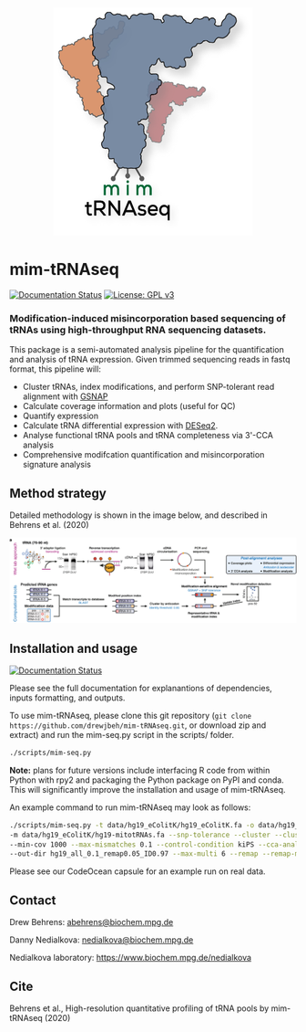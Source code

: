 <p align="center">
	<img src="docs/img/logo2.png" width="350" height="400">
</p>

# mim-tRNAseq
[![Documentation Status](https://readthedocs.org/projects/mim-trnaseq/badge/?version=latest)](https://mim-trnaseq.readthedocs.io/en/latest/?badge=latest)
[![License: GPL v3](https://img.shields.io/badge/License-GPLv3-blue.svg)](https://www.gnu.org/licenses/gpl-3.0)
### Modification-induced misincorporation based sequencing of tRNAs using high-throughput RNA sequencing datasets.

This package is a semi-automated analysis pipeline for the quantification and analysis of tRNA expression. Given trimmed sequencing reads in fastq format, this pipeline will:
* Cluster tRNAs, index modifications, and perform SNP-tolerant read alignment with [GSNAP](http://research-pub.gene.com/gmap/)
* Calculate coverage information and plots (useful for QC)
* Quantify expression
* Calculate tRNA differential expression with [DESeq2](https://bioconductor.org/packages/release/bioc/html/DESeq2.html).
* Analyse functional tRNA pools and tRNA completeness via 3'-CCA analysis
* Comprehensive modifcation quantification and misincorporation signature analysis

## Method strategy

Detailed methodology is shown in the image below, and described in Behrens et al. (2020)

![methods](/docs/img/method.png)

 
## Installation and usage

[![Documentation Status](https://readthedocs.org/projects/mim-trnaseq/badge/?version=latest)](https://mim-trnaseq.readthedocs.io/en/latest/?badge=latest)

Please see the full documentation for explanantions of dependencies, inputs formatting, and outputs.

To use mim-tRNAseq, please clone this git repository (`git clone https://github.com/drewjbeh/mim-tRNAseq.git`, or download zip and extract) and run the mim-seq.py script in the scripts/ folder.
```bash
./scripts/mim-seq.py
```

**Note:** plans for future versions include interfacing R code from within Python with rpy2 and packaging the Python package on PyPI and conda.
This will significantly improve the installation and usage of mim-tRNAseq.

An example command to run mim-tRNAseq may look as follows:
```bash
./scripts/mim-seq.py -t data/hg19_eColitK/hg19_eColitK.fa -o data/hg19_eColitK/hg19_eschColi-tRNAs.out 
-m data/hg19_eColitK/hg19-mitotRNAs.fa --snp-tolerance --cluster --cluster-id 0.97 --threads 15 
--min-cov 1000 --max-mismatches 0.1 --control-condition kiPS --cca-analysis -n hg19_mix 
--out-dir hg19_all_0.1_remap0.05_ID0.97 --max-multi 6 --remap --remap-mismatches 0.05 sampleData_hg19_all.txt
```

Please see our CodeOcean capsule for an example run on real data.

## Contact

Drew Behrens: abehrens@biochem.mpg.de

Danny Nedialkova: nedialkova@biochem.mpg.de

Nedialkova laboratory: https://www.biochem.mpg.de/nedialkova


## Cite

Behrens et al., High-resolution quantitative profiling of tRNA pools by mim-tRNAseq (2020)

